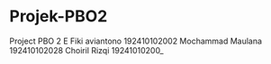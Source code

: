 # Projek-PBO2
Project PBO 2 E
Fiki aviantono 192410102002
Mochammad Maulana 192410102028
Choiril Rizqi 19241010200_
